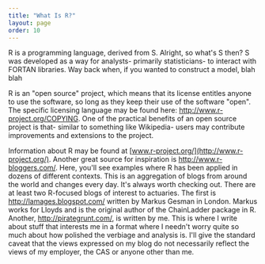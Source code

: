 ```yaml
---
title: "What Is R?"
layout: page
order: 10
---
```


R is a programming language, derived from S. Alright, so what's S then? S was developed as a way for analysts- primarily statisticians- to interact with FORTAN libraries. Way back when, if you wanted to construct a model, blah blah

R is an "open source" project, which means that its license entitles anyone to use the software, so long as they keep their use of the software "open". The specific licensing language may be found here: http://www.r-project.org/COPYING. One of the practical benefits of an open source project is that- similar to something like Wikipedia- users may contribute improvements and extensions to the project.

Information about R may be found at [www.r-project.org/](http://www.r-project.org/). Another great source for inspiration is http://www.r-bloggers.com/. Here, you'll see examples where R has been applied in dozens of different contexts. This is an aggregation of blogs from around the world and changes every day. It's always worth checking out. There are at least two R-focused blogs of interest to actuaries. The first is http://lamages.blogspot.com/ written by Markus Gesman in London. Markus works for Lloyds and is the original author of the ChainLadder package in R. Another, http://pirategrunt.com/, is written by me. This is where I write about stuff that interests me in a format where I needn't worry quite so much about how polished the verbiage and analysis is. I'll give the standard caveat that the views expressed on my blog do not necessarily reflect the views of my employer, the CAS or anyone other than me.

